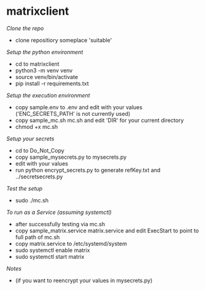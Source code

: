 # matrixclient

*Clone the repo*
- clone repositiory someplace 'suitable'

*Setup the python environment*
- cd to matrixclient
- python3 -m venv venv
- source venv/bin/activate
- pip install -r requirements.txt

*Setup the execution environment*
- copy sample.env to .env and edit with your values ('ENC_SECRETS_PATH' is not currently used)
- copy sample_mc.sh mc.sh and edit 'DIR' for your current directory
- chmod +x mc.sh

*Setup your secrets*
- cd to Do_Not_Copy
- copy sample_mysecrets.py to mysecrets.py
- edit with your values
- run python encrypt_secrets.py to generate refKey.txt and ../secretsecrets.py 

*Test the setup*
- sudo ./mc.sh

*To run as a Service (assuming systemctl)*
- after successfully testing via mc.sh
- copy sample_matrix.service matrix.service and edit ExecStart to point to full path of mc.sh
- copy matrix.service to /etc/systemd/system
- sudo systemctl enable matrix
- sudo systemctl start matrix

*Notes*
- (if you want to reencrypt your values in mysecrets.py)